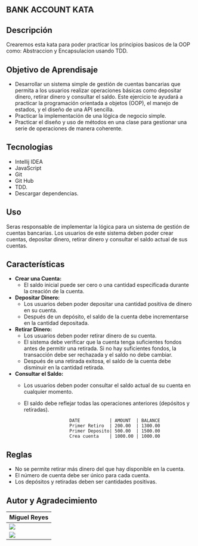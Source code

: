 ## BANK ACCOUNT KATA
## Descripción

Crearemos esta kata para poder practicar los principios basicos de la OOP como:
Abstraccion y Encapsulacion usando TDD.

## Objetivo de Aprendisaje
- Desarrollar un sistema simple de gestión de cuentas bancarias que permita a los usuarios 
realizar operaciones básicas como depositar dinero, retirar dinero y consultar el saldo.
Este ejercicio te ayudará a practicar la programación orientada a objetos (OOP), el manejo
de estados, y el diseño de una API sencilla.
- Practicar la implementación de una lógica de negocio simple.
- Practicar el diseño y uso de métodos en una clase para gestionar una serie de 
 operaciones de manera coherente.
## Tecnologias

- Intellij IDEA
- JavaScript
- Git
- Git Hub
- TDD.
- Descargar dependencias.
## Uso

Seras responsable de implementar la lógica para un sistema de gestión de cuentas bancarias. 
Los usuarios de este sistema deben poder crear cuentas, depositar dinero, retirar dinero y 
consultar el saldo actual de sus cuentas.

## Características
- **Crear una Cuenta:**
    - El saldo inicial puede ser cero o una cantidad especificada durante la creación de la cuenta.
- **Depositar Dinero:**
    - Los usuarios deben poder depositar una cantidad positiva de dinero en su cuenta.
    - Después de un depósito, el saldo de la cuenta debe incrementarse en la cantidad depositada.
- **Retirar Dinero:**
    - Los usuarios deben poder retirar dinero de su cuenta.
    - El sistema debe verificar que la cuenta tenga suficientes fondos antes de permitir una retirada. Si no hay suficientes fondos, la transacción debe ser rechazada y el saldo no debe cambiar.
    - Después de una retirada exitosa, el saldo de la cuenta debe disminuir en la cantidad retirada.
- **Consultar el Saldo:**
    - Los usuarios deben poder consultar el saldo actual de su cuenta en cualquier momento.
    - El saldo debe reflejar todas las operaciones anteriores (depósitos y retiradas).
                          
                           
                           DATE           | AMOUNT  | BALANCE
                           Primer Retiro  | 200.00  | 1300.00
                           Primer Deposito| 500.00  | 1500.00
                           Crea cuenta    | 1000.00 | 1000.00
                           
## Reglas
- No se permite retirar más dinero del que hay disponible en la cuenta.
- El número de cuenta debe ser único para cada cuenta.
- Los depósitos y retiradas deben ser cantidades positivas.

## Autor y Agradecimiento

|                                                                                  **Miguel Reyes**                                                                                    |
| ----------------------------------------------------------------------------------------------------------------------------------------------------------------------------------- |
| <a href="https://github.com/MIANREVA2024"> <img src="https://img.shields.io/badge/github-%23121011.svg?&style=for-the-badge&logo=github&logoColor=white"/></a>             |
| <a href="https://www.linkedin.com/in/miguelreyesvasquez/"> <img src="https://img.shields.io/badge/linkedin%20-%230077B5.svg?&style=for-the-badge&logo=linkedin&logoColor=white"/></a> |